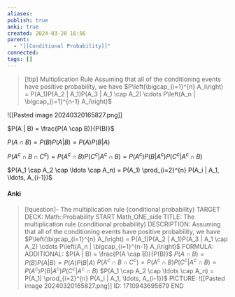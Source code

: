 ```yaml
---
aliases: 
publish: true
anki: true
created: 2024-03-20 16:56
parent:
  - "[[Conditional Probability]]"
connected: 
tags: []
---
```


> [!tip] Multiplication Rule
Assuming that all of the conditioning events have positive probability, we have
$P\left(\bigcap_{i=1}^{n} A_i\right) = P(A_1)P(A_2 | A_1)P(A_3 | A_1 \cap A_2) \cdots P\left(A_n | \bigcap_{i=1}^{n-1} A_i\right)$

![[Pasted image 20240320165827.png]]

$P(A | B) = \frac{P(A \cap B)}{P(B)}$

$P(A \cap B) = P(B) P(A | B)= P(A) P(B | A)$

$P(A^c \cap B \cap C^c) = P(A^c \cap B) P(C^c | A^c \cap B)= P(A^c) P(B | A^c) P(C^c | A^c \cap B)$

$P(A_1 \cap A_2 \cap \ldots \cap A_n) = P(A_1) \prod_{i=2}^{n} P(A_i | A_1, \ldots, A_{i-1})$

#### Anki
> [!question]- The multiplication rule (conditional probability)
TARGET DECK: Math::Probability 
START
Math_ONE_side
TITLE: The multiplication rule (conditional probability)
DESCRIPTION: 
Assuming that all of the conditioning events have positive probability, we have
$P\left(\bigcap_{i=1}^{n} A_i\right) = P(A_1)P(A_2 | A_1)P(A_3 | A_1 \cap A_2) \cdots P\left(A_n | \bigcap_{i=1}^{n-1} A_i\right)$
FORMULA: 
ADDITIONAL: 
$P(A | B) = \frac{P(A \cap B)}{P(B)}$
$P(A \cap B) = P(B) P(A | B)= P(A) P(B | A)$
$P(A^c \cap B \cap C^c) = P(A^c \cap B) P(C^c | A^c \cap B)= P(A^c) P(B | A^c) P(C^c | A^c \cap B)$
$P(A_1 \cap A_2 \cap \ldots \cap A_n) = P(A_1) \prod_{i=2}^{n} P(A_i | A_1, \ldots, A_{i-1})$
PICTURE: ![[Pasted image 20240320165827.png]]
ID: 1710943695679
END